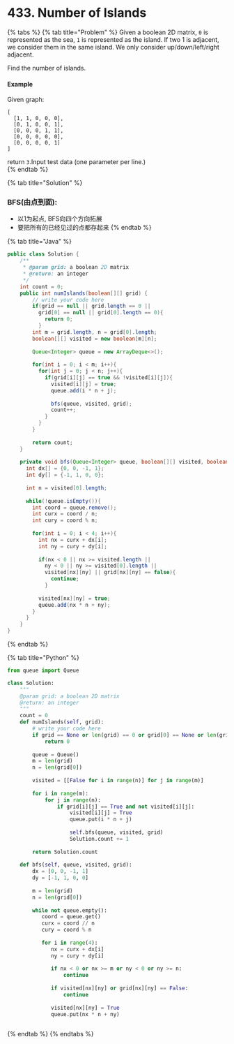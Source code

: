 # 433. Number of Islands

{% tabs %}
{% tab title="Problem" %}
Given a boolean 2D matrix, `0` is represented as the sea, `1` is represented as the island. If two 1 is adjacent, we consider them in the same island. We only consider up/down/left/right adjacent.

Find the number of islands.

#### Example

Given graph:

```text
[
  [1, 1, 0, 0, 0],
  [0, 1, 0, 0, 1],
  [0, 0, 0, 1, 1],
  [0, 0, 0, 0, 0],
  [0, 0, 0, 0, 1]
]
```

return `3`.Input test data \(one parameter per line.\)  
{% endtab %}

{% tab title="Solution" %}
### BFS\(由点到面\):

* 以1为起点, BFS向四个方向拓展
* 要把所有的已经见过的点都存起来
{% endtab %}

{% tab title="Java" %}
```java
public class Solution {
    /**
     * @param grid: a boolean 2D matrix
     * @return: an integer
     */
    int count = 0;
    public int numIslands(boolean[][] grid) {
        // write your code here
        if(grid == null || grid.length == 0 || 
          grid[0] == null || grid[0].length == 0){
            return 0;
          }
        int m = grid.length, n = grid[0].length;  
        boolean[][] visited = new boolean[m][n];
        
        Queue<Integer> queue = new ArrayDeque<>();
        
        for(int i = 0; i < m; i++){
          for(int j = 0; j < n; j++){
            if(grid[i][j] == true && !visited[i][j]){
              visited[i][j] = true;
              queue.add(i * n + j);
              
              bfs(queue, visited, grid);
              count++;
            }
          }
        }
        
        return count;
    }
    
    private void bfs(Queue<Integer> queue, boolean[][] visited, boolean[][] grid){
      int dx[] = {0, 0, -1, 1};
      int dy[] = {-1, 1, 0, 0};
      
      int n = visited[0].length;
      
      while(!queue.isEmpty()){
        int coord = queue.remove();
        int curx = coord / n;
        int cury = coord % n;
        
        for(int i = 0; i < 4; i++){
          int nx = curx + dx[i];
          int ny = cury + dy[i];
          
          if(nx < 0 || nx >= visited.length ||
            ny < 0 || ny >= visited[0].length ||
            visited[nx][ny] || grid[nx][ny] == false){
              continue;
            }
          
          visited[nx][ny] = true;
          queue.add(nx * n + ny);
        }
      }
    }
}
```
{% endtab %}

{% tab title="Python" %}
```python
from queue import Queue

class Solution:
    """
    @param grid: a boolean 2D matrix
    @return: an integer
    """
    count = 0
    def numIslands(self, grid):
        # write your code here
        if grid == None or len(grid) == 0 or grid[0] == None or len(grid[0]) == 0:
            return 0
        
        queue = Queue()
        m = len(grid)
        n = len(grid[0])
        
        visited = [[False for i in range(n)] for j in range(m)]
        
        for i in range(m):
            for j in range(n):
                if grid[i][j] == True and not visited[i][j]:
                    visited[i][j] = True
                    queue.put(i * n + j)
                    
                    self.bfs(queue, visited, grid)
                    Solution.count += 1
        
        return Solution.count
    
    def bfs(self, queue, visited, grid):
        dx = [0, 0, -1, 1]
        dy = [-1, 1, 0, 0]
        
        m = len(grid)
        n = len(grid[0])
        
        while not queue.empty():
           coord = queue.get() 
           curx = coord // n
           cury = coord % n
           
           for i in range(4):
              nx = curx + dx[i]
              ny = cury + dy[i]
              
              if nx < 0 or nx >= m or ny < 0 or ny >= n:
                  continue
              
              if visited[nx][ny] or grid[nx][ny] == False:
                  continue
              
              visited[nx][ny] = True
              queue.put(nx * n + ny)
           

```
{% endtab %}
{% endtabs %}

